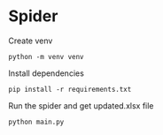 # Spider

Create venv

`python -m venv venv`

Install dependencies

`pip install -r requirements.txt`

Run the spider and get updated.xlsx file

`python main.py`